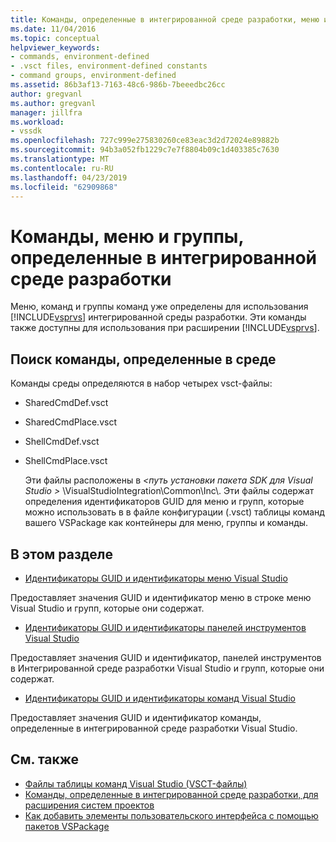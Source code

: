 ```yaml
---
title: Команды, определенные в интегрированной среде разработки, меню и групп | Документация Майкрософт
ms.date: 11/04/2016
ms.topic: conceptual
helpviewer_keywords:
- commands, environment-defined
- .vsct files, environment-defined constants
- command groups, environment-defined
ms.assetid: 86b3af13-7163-48c6-986b-7beeedbc26cc
author: gregvanl
ms.author: gregvanl
manager: jillfra
ms.workload:
- vssdk
ms.openlocfilehash: 727c999e275830260ce83eac3d2d72024e89882b
ms.sourcegitcommit: 94b3a052fb1229c7e7f8804b09c1d403385c7630
ms.translationtype: MT
ms.contentlocale: ru-RU
ms.lasthandoff: 04/23/2019
ms.locfileid: "62909868"
---
```

# <a name="ide-defined-commands-menus-and-groups"></a>Команды, меню и группы, определенные в интегрированной среде разработки
Меню, команд и группы команд уже определены для использования [!INCLUDE[vsprvs](../../code-quality/includes/vsprvs_md.md)] интегрированной среды разработки. Эти команды также доступны для использования при расширении [!INCLUDE[vsprvs](../../code-quality/includes/vsprvs_md.md)].

## <a name="finding-environment-defined-commands"></a>Поиск команды, определенные в среде
 Команды среды определяются в набор четырех vsct-файлы:

- SharedCmdDef.vsct

- SharedCmdPlace.vsct

- ShellCmdDef.vsct

- ShellCmdPlace.vsct

  Эти файлы расположены в  *\<путь установки пакета SDK для Visual Studio >* \VisualStudioIntegration\Common\Inc\\. Эти файлы содержат определения идентификаторов GUID для меню и групп, которые можно использовать в в файле конфигурации (.vsct) таблицы команд вашего VSPackage как контейнеры для меню, группы и команды.

## <a name="in-this-section"></a>В этом разделе
- [Идентификаторы GUID и идентификаторы меню Visual Studio](../../extensibility/internals/guids-and-ids-of-visual-studio-menus.md)

 Предоставляет значения GUID и идентификатор меню в строке меню Visual Studio и групп, которые они содержат.

- [Идентификаторы GUID и идентификаторы панелей инструментов Visual Studio](../../extensibility/internals/guids-and-ids-of-visual-studio-toolbars.md)

 Предоставляет значения GUID и идентификатор, панелей инструментов в Интегрированной среде разработки Visual Studio и групп, которые они содержат.

- [Идентификаторы GUID и идентификаторы команд Visual Studio](../../extensibility/internals/guids-and-ids-of-visual-studio-commands.md)

 Предоставляет значения GUID и идентификатор команды, определенные в интегрированной среде разработки Visual Studio.

## <a name="see-also"></a>См. также
- [Файлы таблицы команд Visual Studio (VSCT-файлы)](../../extensibility/internals/visual-studio-command-table-dot-vsct-files.md)
- [Команды, определенные в интегрированной среде разработки, для расширения систем проектов](../../extensibility/internals/ide-defined-commands-for-extending-project-systems.md)
- [Как добавить элементы пользовательского интерфейса с помощью пакетов VSPackage](../../extensibility/internals/how-vspackages-add-user-interface-elements.md)